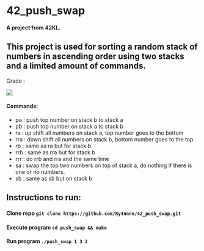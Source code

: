 # 42_push_swap

<b/> A project from 42KL. </b>

## This project is used for sorting a random stack of numbers in ascending order using two stacks and a limited amount of commands.

Grade :

![](https://badge42.vercel.app/api/v2/cl31j44h0007809mep6of7oak/project/2655796)

#### Commands:  

- pa : push top number on stack b to stack a
- pb : push top number on stack a to stack b
- ra : up shift all numbers on stack a, top number goes to the bottom
- rra : down shift all numbers on stack b, bottom number goes to the top
- rb : same as ra but for stack b
- rrb : same as rra but for stack b
- rrr : do rrb and rra and the same time
- sa : swap the top two numbers on top of stack a, do nothing if there is one or no numbers.
- sb : same as sb but on stack b

## Instructions to run:
#### Clone repo       ``git clone https://github.com/Ry4nnnn/42_push_swap.git``
#### Execute program  ``cd push_swap && make``
#### Run program      ``./push_swap 1 3 2``
